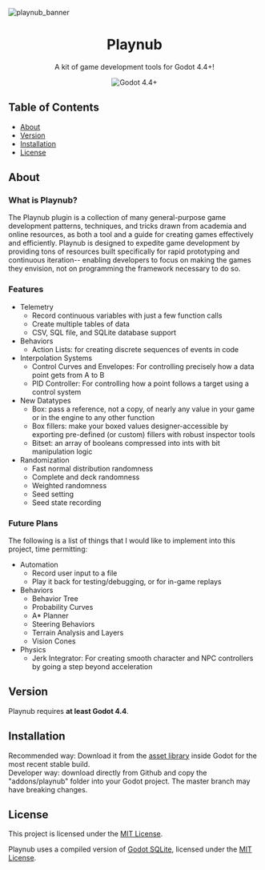 ![playnub_banner](https://github.com/user-attachments/assets/12446139-e68c-4d22-88d3-b92bc0ccedd1)

<h1 align="center">Playnub</h1>

<p align="center">
  A kit of game development tools for Godot 4.4+!
</p>

<p align="center">
  <a href="https://godotengine.org/download/" target="_blank" style="text-decoration:none"><img alt="Godot 4.4+" src="https://img.shields.io/badge/Godot-4.4+-%23478cbf?labelColor=CFC9C8&color=49A9B4" /></a>
</p>

## Table of Contents
- [About](#about)
- [Version](#version)
- [Installation](#installation)
- [License](#license)

## About

### What is Playnub?
The Playnub plugin is a collection of many general-purpose game development patterns, techniques, and tricks drawn from academia and online resources, as both a tool and a guide for creating games effectively and efficiently. Playnub is designed to expedite game development by providing tons of resources built specifically for rapid prototyping and continuous iteration-- enabling developers to focus on making the games they envision, not on programming the framework necessary to do so.

### Features

- Telemetry
  - Record continuous variables with just a few function calls
  - Create multiple tables of data
  - CSV, SQL file, and SQLite database support
- Behaviors
  - Action Lists: for creating discrete sequences of events in code
- Interpolation Systems
  - Control Curves and Envelopes: For controlling precisely how a data point gets from A to B
  - PID Controller: For controlling how a point follows a target using a control system
- New Datatypes
  - Box: pass a reference, not a copy, of nearly any value in your game or in the engine to any other function
  - Box fillers: make your boxed values designer-accessible by exporting pre-defined (or custom) fillers with robust inspector tools
  - Bitset: an array of booleans compressed into ints with bit manipulation logic
- Randomization
  - Fast normal distribution randomness
  - Complete and deck randomness
  - Weighted randomness
  - Seed setting
  - Seed state recording

### Future Plans
The following is a list of things that I would like to implement into this project, time permitting:

- Automation
  - Record user input to a file
  - Play it back for testing/debugging, or for in-game replays
- Behaviors
  - Behavior Tree
  - Probability Curves
  - A* Planner
  - Steering Behaviors
  - Terrain Analysis and Layers
  - Vision Cones
- Physics
  - Jerk Integrator: For creating smooth character and NPC controllers by going a step beyond acceleration

## Version
Playnub requires **at least Godot 4.4**.

## Installation
Recommended way: Download it from the [asset library](https://godotengine.org/asset-library/asset/4015) inside Godot for the most recent stable build.  
Developer way: download directly from Github and copy the "addons/playnub" folder into your Godot project. The master branch may have breaking changes.

## License
This project is licensed under the [MIT License](https://github.com/this-is-bennyk/playnub/blob/main/LICENSE).

Playnub uses a compiled version of [Godot SQLite](https://github.com/2shady4u/godot-sqlite/tree/master), licensed under the [MIT License](https://github.com/this-is-bennyk/playnub/blob/main/addons/playnub/licenses/gdsqlite_LICENSE.txt).

